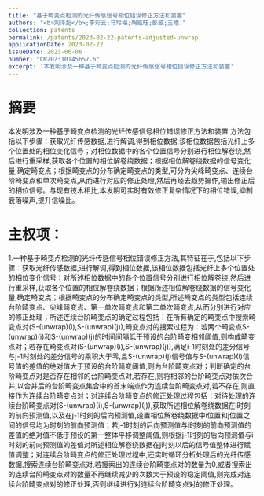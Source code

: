 ```yaml
---
title: "基于畸变点检测的光纤传感信号相位错误修正方法和装置"
authors: "<b>刘泽超</b>;李彩云;马玲梅;胡威旺;彭威;王皓."
collection: patents
permalink: /patents/2023-02-22-patents-adjusted-unwrap
applicationDate: 2023-02-22
issueDate: 2023-06-06
number: "CN202310145657.6"
excerpt: '本发明涉及一种基于畸变点检测的光纤传感信号相位错误修正方法和装置'
---
```

# 摘要

本发明涉及一种基于畸变点检测的光纤传感信号相位错误修正方法和装置,方法包括以下步骤：获取光纤传感数据,进行解调,得到相位数据,该相位数据包括光纤上多个位置处的相位变化信号；对相位数据中的各个位置信号分别进行相位解卷绕,然后进行重采样,获取各个位置的相位解卷绕数据；根据相位解卷绕数据的信号变化量,确定畸变点；根据畸变点的分布确定畸变点的类型,可分为尖峰畸变点、连续台阶畸变点和单次畸变点,从而进行对应的修正处理,然后再经去趋势操作,输出修正后的相位信号。与现有技术相比,本发明可实时有效修正复杂情况下的相位错误,抑制衰落噪声,提升信噪比。

# 主权项：

1.一种基于畸变点检测的光纤传感信号相位错误修正方法,其特征在于,包括以下步骤：获取光纤传感数据,进行解调,得到相位数据,该相位数据包括光纤上多个位置处的相位变化信号；对所述相位数据中的各个位置信号分别进行相位解卷绕,然后进行重采样,获取各个位置的相位解卷绕数据；根据所述相位解卷绕数据的信号变化量,确定畸变点；根据畸变点的分布确定畸变点的类型,所述畸变点的类型包括连续台阶畸变点、尖峰畸变点、第一单次畸变点和第二单次畸变点,从而分别进行对应的修正处理；所述连续台阶畸变点的确定过程包括：在所有确定的畸变点中搜索畸变点对(S-(unwrap)(i),S-(unwrap)(j)),畸变点对的搜索过程为：若两个畸变点S-(unwrap)(i)和S-(unwrap)(j)的时间间隔低于预设的台阶畸变相邻阈值,则构成畸变点对；若存在畸变点对(S-(unwrap)(i),S-(unwrap)(j)),满足i-1时刻处的差分信号与j-1时刻处的差分信号的乘积大于零,且S-(unwrap)(j)信号值与S-(unwrap)(i)信号值的差值的绝对值大于预设的台阶畸变阈值,则为台阶畸变点对；判断确定的台阶畸变点对是否存在相邻的台阶畸变点对,若存在,则将相邻的台阶畸变点对依次合并,以合并后的台阶畸变点集合中的首末端点作为连续台阶畸变点对,若不存在,则直接作为连续台阶畸变点对；对连续台阶畸变点的修正处理过程包括：对待处理的连续台阶畸变点对(S-(unwrap)(i),S-(unwrap)(j)),获取所述相位解卷绕数据在i时刻的前向预测值,以及在j-1时刻的后向预测值,设置相位解卷绕数据中i位置和j位置之间的信号均为时刻的前向预测值；若j-1时刻的后向预测值与i时刻的前向预测值的差值的绝对值不低于预设的第一整体平移调整阈值,则根据j-1时刻的后向预测值与i时刻的前向预测值的差值对所述相位解卷绕数据在j时刻以后的信号值整体进行赋值调整；对连续台阶畸变点的修正处理过程中,还实时循环分析处理后的光纤传感数据,搜索连续台阶畸变点对,若搜索出的连续台阶畸变点对的数量为0,或者搜索出的连续台阶畸变点对的数量不再继续减少的次数大于预设的稳定阈值,则完成对连续台阶畸变点对的修正处理,否则继续进行对连续台阶畸变点对的修正处理。

